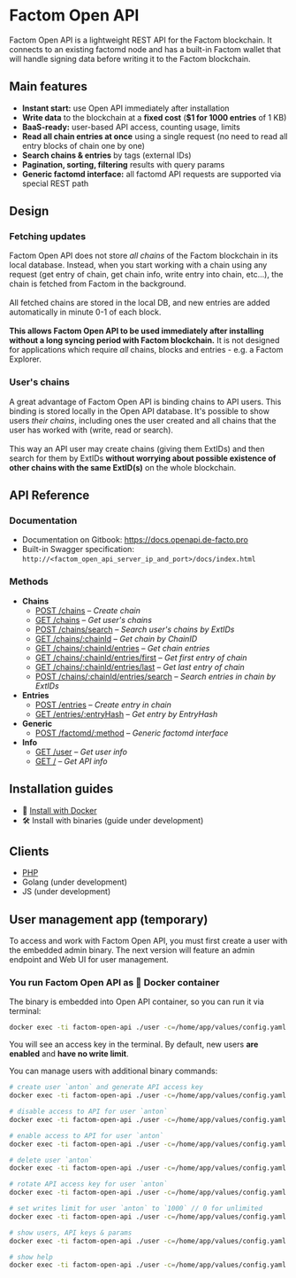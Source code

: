 # Factom Open API

Factom Open API is a lightweight REST API for the Factom blockchain. It connects to an existing factomd node and has a built-in Factom wallet that will handle signing data before writing it to the Factom blockchain.

## Main features

- **Instant start:** use Open API immediately after installation
- **Write data** to the blockchain at a **fixed cost** (**\$1 for 1000 entries** of 1 KB)
- **BaaS-ready:** user-based API access, counting usage, limits
- **Read all chain entries at once** using a single request (no need to read all entry blocks of chain one by one)
- **Search chains & entries** by tags (external IDs)
- **Pagination, sorting, filtering** results with query params
- **Generic factomd interface:** all factomd API requests are supported via special REST path

## Design

### Fetching updates

Factom Open API does not store _all chains_ of the Factom blockchain in its local database. Instead, when you start working with a chain using any request (get entry of chain, get chain info, write entry into chain, etc...), the chain is fetched from Factom in the background.
<br /><br />
All fetched chains are stored in the local DB, and new entries are added automatically in minute 0-1 of each block.
<br /><br />
**This allows Factom Open API to be used immediately after installing without a long syncing period with Factom blockchain.** It is not designed for applications which require _all_ chains, blocks and entries - e.g. a Factom Explorer.

### User's chains

A great advantage of Factom Open API is binding chains to API users. This binding is stored locally in the Open API database. It's possible to show users _their chains_, including ones the user created and all chains that the user has worked with (write, read or search).<br /><br />
This way an API user may create chains (giving them ExtIDs) and then search for them by ExtIDs **without worrying about possible existence of other chains with the same ExtID(s)** on the whole blockchain.

## API Reference

### Documentation

- Documentation on Gitbook: https://docs.openapi.de-facto.pro
- Built-in Swagger specification: `http://<factom_open_api_server_ip_and_port>/docs/index.html`

### Methods

- **Chains**
  - <a href="https://docs.openapi.de-facto.pro/chains/create-chain" target="_blank">POST /chains</a> – _Create chain_
  - <a href="https://docs.openapi.de-facto.pro/chains/get-chains" target="_blank">GET /chains</a> – _Get user's chains_
  - <a href="https://docs.openapi.de-facto.pro/chains/search-chains" target="_blank">POST /chains/search</a> – _Search user's chains by ExtIDs_
  - <a href="https://docs.openapi.de-facto.pro/chains/get-chain" target="_blank">GET /chains/:chainId</a> – _Get chain by ChainID_
  - <a href="https://docs.openapi.de-facto.pro/chains/get-chain-entries" target="_blank">GET /chains/:chainId/entries</a> – _Get chain entries_
  - <a href="https://docs.openapi.de-facto.pro/chains/get-chain-first-entry" target="_blank">GET /chains/:chainId/entries/first</a> – _Get first entry of chain_
  - <a href="https://docs.openapi.de-facto.pro/chains/get-chain-last-entry" target="_blank">GET /chains/:chainId/entries/last</a> – _Get last entry of chain_
  - <a href="https://docs.openapi.de-facto.pro/chains/search-chain-entries" target="_blank">POST /chains/:chainId/entries/search</a> – _Search entries in chain by ExtIDs_
- **Entries**
  - <a href="https://docs.openapi.de-facto.pro/entries/create-entry" target="_blank">POST /entries</a> – _Create entry in chain_
  - <a href="https://docs.openapi.de-facto.pro/entries/get-entry" target="_blank">GET /entries/:entryHash</a> – _Get entry by EntryHash_
- **Generic**
  - <a href="https://docs.openapi.de-facto.pro/factomd/factomd-method" target="_blank">POST /factomd/:method</a> – _Generic factomd interface_
- **Info**
  - <a href="https://docs.openapi.de-facto.pro/user/get-user" target="_blank">GET /user</a> – _Get user info_
  - <a href="https://docs.openapi.de-facto.pro/api/api-info" target="_blank">GET /</a> – _Get API info_

## Installation guides

- 🐳 <a href="https://github.com/DeFacto-Team/Factom-Open-API/blob/master/guides/INSTALL_DOCKER.md">Install with Docker</a>
- 🛠 Install with binaries (guide under development)

## Clients

- <a href="https://github.com/DeFacto-Team/Factom-Open-API-PHP" target="_blank">PHP</a>
- Golang (under development)
- JS (under development)

## User management app (temporary)

To access and work with Factom Open API, you must first create a user with the embedded admin binary. The next version will feature an admin endpoint and Web UI for user management.

### You run Factom Open API as 🐳 Docker container

The binary is embedded into Open API container, so you can run it via terminal:

```bash
docker exec -ti factom-open-api ./user -c=/home/app/values/config.yaml create anton
```

You will see an access key in the terminal.
By default, new users **are enabled** and **have no write limit**.

You can manage users with additional binary commands:

```bash
# create user `anton` and generate API access key
docker exec -ti factom-open-api ./user -c=/home/app/values/config.yaml create anton

# disable access to API for user `anton`
docker exec -ti factom-open-api ./user -c=/home/app/values/config.yaml disable anton

# enable access to API for user `anton`
docker exec -ti factom-open-api ./user -c=/home/app/values/config.yaml enable anton

# delete user `anton`
docker exec -ti factom-open-api ./user -c=/home/app/values/config.yaml delete anton

# rotate API access key for user `anton`
docker exec -ti factom-open-api ./user -c=/home/app/values/config.yaml rotate-key anton

# set writes limit for user `anton` to `1000` // 0 for unlimited
docker exec -ti factom-open-api ./user -c=/home/app/values/config.yaml set-limit anton 1000

# show users, API keys & params
docker exec -ti factom-open-api ./user -c=/home/app/values/config.yaml ls

# show help
docker exec -ti factom-open-api ./user -c=/home/app/values/config.yaml help
```
